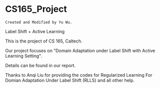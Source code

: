 # CS165_Project

    Created and Modified by Yu Wu.
    
Label Shift + Active Learning

This is the project of CS 165, Caltech.

Our project focuses on "Domain Adaptation under Label Shift with Active Learning Setting".

Details can be found in our report.

Thanks to Anqi Liu for providing the codes for Regularized Learning For Domian Adaptation Under Label Shift (RLLS) and all other help.
